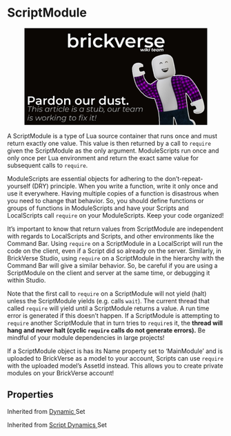 # ScriptModule

<figure><img src="../../../../.gitbook/assets/dust (1).jpg" alt=""><figcaption></figcaption></figure>

A ScriptModule is a type of Lua source container that runs once and must return exactly one value. This value is then returned by a call to `require` given the ScriptModule as the only argument. ModuleScripts run once and only once per Lua environment and return the exact same value for subsequent calls to `require`.

ModuleScripts are essential objects for adhering to the don’t-repeat-yourself (DRY) principle. When you write a function, write it only once and use it everywhere. Having multiple copies of a function is disastrous when you need to change that behavior. So, you should define functions or groups of functions in ModuleScripts and have your Scripts and LocalScripts call `require` on your ModuleScripts. Keep your code organized!

It’s important to know that return values from ScriptModule are independent with regards to LocalScripts and Scripts, and other environments like the Command Bar. Using `require` on a ScriptModule in a LocalScript will run the code on the client, even if a Script did so already on the server. Similarly, in BrickVerse Studio, using `require` on a ScriptModule in the hierarchy with the Command Bar will give a similar behavior. So, be careful if you are using a ScriptModule on the client and server at the same time, or debugging it within Studio.

Note that the first call to `require` on a ScriptModule will not yield (halt) unless the ScriptModule yields (e.g. calls `wait`). The current thread that called `require` will yield until a ScriptModule returns a value. A run time error is generated if this doesn’t happen. If a ScriptModule is attempting to `require` another ScriptModule that in turn tries to `require`s it, the **thread will hang and never halt (cyclic `require` calls do not generate errors).** Be mindful of your module dependencies in large projects!

If a ScriptModule object is has its Name property set to ‘MainModule’ and is uploaded to BrickVerse as a model to your account, Scripts can use `require` with the uploaded model’s AssetId instead. This allows you to create private modules on your BrickVerse account!

## Properties

Inherited from [Dynamic ](https://docs.brickverse.co/bricklua-lua-references-manual/dymanic)Set

Inherited from [Script Dynamics ](./)Set
